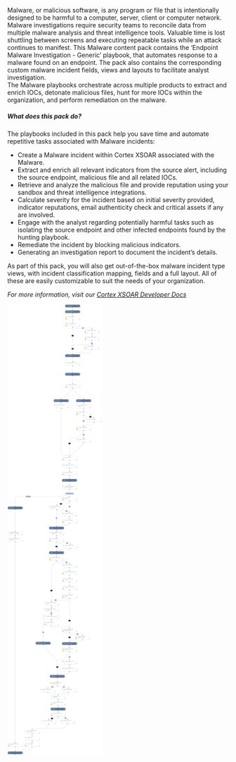 Malware, or malicious software, is any program or file that is intentionally designed to be harmful to a computer, server, client or computer network.
Malware investigations require security teams to reconcile data from multiple malware analysis and threat intelligence tools. Valuable time is lost shuttling between screens and executing repeatable tasks while an attack continues to manifest.
This Malware content pack contains the ‘Endpoint Malware Investigation - Generic’ playbook, that automates response to a malware found on an endpoint. The pack also contains the corresponding custom malware incident fields, views and layouts to facilitate analyst investigation.  
The Malware playbooks orchestrate across multiple products to extract and enrich IOCs, detonate malicious files, hunt for more IOCs within the organization, and perform remediation on the malware.


##### What does this pack do?
The playbooks included in this pack help you save time and automate repetitive tasks associated with Malware incidents:
- Create a Malware incident within Cortex XSOAR associated with the Malware.
- Extract and enrich all relevant indicators from the source alert, including the source endpoint, malicious file and all related IOCs.
- Retrieve and analyze the malicious file and provide reputation using your sandbox and threat intelligence integrations.
- Calculate severity for the incident based on initial severity provided, indicator reputations, email authenticity check and critical assets if any are involved.
- Engage with the analyst regarding potentially harmful tasks such as isolating the source endpoint and other infected endpoints found by the hunting playbook.
- Remediate the incident by blocking malicious indicators.
- Generating an investigation report to document the incident’s details.
 
As part of this pack, you will also get out-of-the-box malware incident type views, with incident classification mapping, fields and a full layout. All of these are easily customizable to suit the needs of your organization.

_For more information, visit our  [Cortex XSOAR Developer Docs](https://xsoar.pan.dev/docs/reference/playbooks/endpoint-malware-investigation---generic)_

![Endpoint_Malware_Investigation_Generic](https://github.com/demisto/content/raw/ee07059dc8769d6f5652a4a07b668d63266cafaf/Packs/Malware/doc_files/Endpoint_Malware_Investigation_-_Generic_V2.png)
